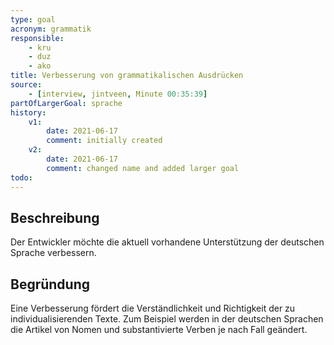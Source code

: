```yaml
---
type: goal
acronym: grammatik
responsible: 
    - kru
    - duz
    - ako
title: Verbesserung von grammatikalischen Ausdrücken
source:
    - [interview, jintveen, Minute 00:35:39]
partOfLargerGoal: sprache
history:
    v1:
        date: 2021-06-17
        comment: initially created
    v2:
        date: 2021-06-17
        comment: changed name and added larger goal
todo: 
---
```


## Beschreibung

Der Entwickler möchte die aktuell vorhandene Unterstützung der deutschen Sprache verbessern.


## Begründung

Eine Verbesserung fördert die Verständlichkeit und Richtigkeit der zu individualisierenden Texte. Zum Beispiel werden in der deutschen Sprachen die Artikel von Nomen und substantivierte Verben je nach Fall geändert.